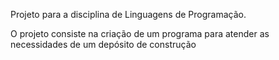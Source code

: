 Projeto para a disciplina de Linguagens de Programação.

O projeto consiste na criação de um programa para atender as necessidades de um depósito de construção